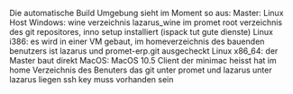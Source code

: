 Die automatische Build Umgebung sieht im Moment so aus:
Master: Linux Host
Windows: wine verzeichnis lazarus_wine im promet root verzeichnis des git repositores, inno setup installiert (ispack tut gute dienste)
Linux i386: es wird in einer VM gebaut, im homeverzeichnis des bauenden benutzers ist lazarus und promet-erp.git ausgecheckt
Linux x86_64: der Master baut direkt
MacOS: MacOS 10.5 Client der minimac heisst hat im home Verzeichnis des Benuters das git unter promet und lazarus unter lazarus liegen ssh key muss vorhanden sein